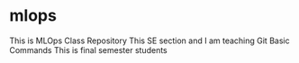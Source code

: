 # mlops
This is MLOps Class Repository
This SE section and I am teaching Git Basic Commands
This is final semester students
